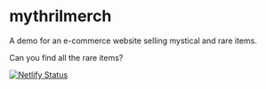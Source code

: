 # mythrilmerch

A demo for an e-commerce website selling mystical and rare items.

Can you find all the rare items?

[![Netlify Status](https://api.netlify.com/api/v1/badges/7cf75ecc-33c6-4e16-b1a5-8e3d0fa7cf01/deploy-status)](https://app.netlify.com/projects/mythrilmerch-demo-react/deploys)